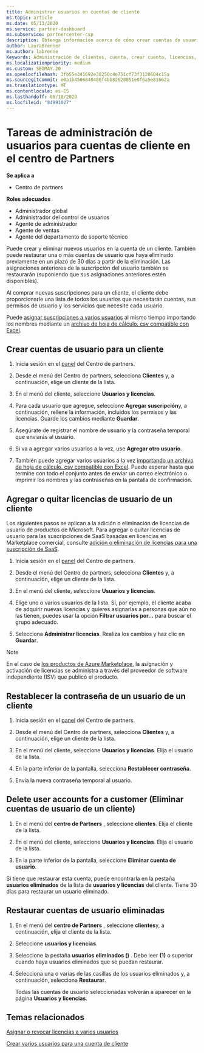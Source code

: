 ```yaml
---
title: Administrar usuarios en cuentas de cliente
ms.topic: article
ms.date: 05/13/2020
ms.service: partner-dashboard
ms.subservice: partnercenter-csp
description: Obtenga información acerca de cómo crear cuentas de usuario para un cliente, agregar o quitar licencias de usuario, restablecer contraseñas de usuario, eliminar cuentas de usuario o restaurarlas.
author: LauraBrenner
ms.author: labrenne
Keywords: Administración de clientes, cuenta, crear cuenta, licencias, asignar licencia, administración de usuarios, contraseña, restablecer contraseña, cambiar contraseña
ms.localizationpriority: medium
ms.custom: SEOMAY.20
ms.openlocfilehash: 3fb55e341692e38250c4e751cf73f3120604c15a
ms.sourcegitcommit: e0a1b4506840486f4bb82620051e0f6a5e81662a
ms.translationtype: MT
ms.contentlocale: es-ES
ms.lasthandoff: 06/18/2020
ms.locfileid: "84991027"
---
```

# <a name="user-management-tasks-for-customer-accounts-in-partner-center"></a>Tareas de administración de usuarios para cuentas de cliente en el centro de Partners

**Se aplica a**

- Centro de partners

**Roles adecuados**

- Administrador global
- Administrador del control de usuarios
- Agente de administrador
- Agente de ventas
- Agente del departamento de soporte técnico

Puede crear y eliminar nuevos usuarios en la cuenta de un cliente. También puede restaurar una o más cuentas de usuario que haya eliminado previamente en un plazo de 30 días a partir de la eliminación. Las asignaciones anteriores de la suscripción del usuario también se restaurarán (suponiendo que sus asignaciones anteriores estén disponibles).

Al comprar nuevas suscripciones para un cliente, el cliente debe proporcionarle una lista de todos los usuarios que necesitarán cuentas, sus permisos de usuario y los servicios que necesite cada usuario.  

Puede [asignar suscripciones a varios usuarios](bulk-license-provisioning-for-multiple-users.md) al mismo tiempo importando los nombres mediante un [archivo de hoja de cálculo. csv compatible con Excel](adding-multiple-users-to-a-customer-account.md).

<a href="" id="createuseraccounts"></a>

## <a name="create-user-accounts-for-a-customer"></a>Crear cuentas de usuario para un cliente

1. Inicia sesión en el [panel](https://partner.microsoft.com/dashboard) del Centro de partners.

2. Desde el menú del Centro de partners, selecciona **Clientes** y, a continuación, elige un cliente de la lista.

3. En el menú del cliente, seleccione **Usuarios y licencias**.

4. Para cada usuario que agregue, seleccione **Agregar suscripción**y, a continuación, rellene la información, incluidos los permisos y las licencias. Guarde los cambios mediante **Guardar**.

5. Asegúrate de registrar el nombre de usuario y la contraseña temporal que enviarás al usuario.

6. Si va a agregar varios usuarios a la vez, use **Agregar otro usuario**.

7. También puede agregar varios usuarios a la vez [importando un archivo de hoja de cálculo. csv compatible con Excel](adding-multiple-users-to-a-customer-account.md). Puede esperar hasta que termine con todo el conjunto antes de enviar un correo electrónico o imprimir los nombres y las contraseñas en la pantalla de confirmación.

<a href="" id="userlicensing"></a>

## <a name="add-or-remove-user-licenses-for-a-customer"></a>Agregar o quitar licencias de usuario de un cliente

Los siguientes pasos se aplican a la adición o eliminación de licencias de usuario de productos de Microsoft. Para agregar o quitar licencias de usuario para las suscripciones de SaaS basadas en licencias en Marketplace comercial, consulte [adición o eliminación de licencias para una suscripción de SaaS](csp-commercial-marketplace-manage.md#add-or-remove-licenses-for-a-saas-subscription).

1. Inicia sesión en el [panel](https://partner.microsoft.com/dashboard) del Centro de partners.

2. Desde el menú del Centro de partners, selecciona **Clientes** y, a continuación, elige un cliente de la lista.

3. En el menú del cliente, seleccione **Usuarios y licencias**.

4. Elige uno o varios usuarios de la lista. Si, por ejemplo, el cliente acaba de adquirir nuevas licencias y quieres asignarlas a personas que aún no las tienen, puedes usar la opción **Filtrar usuarios por...** para buscar el grupo adecuado.

5. Selecciona **Administrar licencias**. Realiza los cambios y haz clic en **Guardar**.

> [!NOTE]
> En el caso de [los productos de Azure Marketplace](csp-commercial-marketplace-manage.md#assign-licenses-and-activate-a-subscription-on-behalf-of-a-customer), la asignación y activación de licencias se administra a través del proveedor de software independiente (ISV) que publicó el producto.

<a href="" id="resetpassword"></a>

## <a name="reset-a-users-password-for-a-customer"></a>Restablecer la contraseña de un usuario de un cliente

1. Inicia sesión en el [panel](https://partner.microsoft.com/dashboard) del Centro de partners.

2. Desde el menú del Centro de partners, selecciona **Clientes** y, a continuación, elige un cliente de la lista.

3.  En el menú del cliente, seleccione **Usuarios y licencias**. Elija el usuario de la lista.

4.  En la parte inferior de la pantalla, selecciona **Restablecer contraseña**. 

5.  Envía la nueva contraseña temporal al usuario.

<a href="" id="deleteuseraccounts"></a>

## <a name="delete-user-accounts-for-a-customer"></a>Delete user accounts for a customer (Eliminar cuentas de usuario de un cliente)

1.  En el menú del **centro de Partners** , seleccione **clientes**. Elija el cliente de la lista.

2.  En el menú del cliente, seleccione **Usuarios y licencias**. Elija el usuario de la lista.

3.  En la parte inferior de la pantalla, seleccione **Eliminar cuenta de usuario**.

Si tiene que restaurar esta cuenta, puede encontrarla en la pestaña **usuarios eliminados** de la lista de **usuarios y licencias** del cliente. Tiene 30 días para restaurar un usuario eliminado.

<a href="" id="restoreuseraccounts"></a>

## <a name="restore-deleted-user-accounts"></a>Restaurar cuentas de usuario eliminadas

1.  En el menú del **centro de Partners** , seleccione **clientes**y, a continuación, elija el cliente de la lista.

2.  Seleccione **usuarios y licencias**.

3.  Seleccione la pestaña **usuarios eliminados ()** . Debe leer **(1)** o superior cuando haya usuarios eliminados que se puedan restaurar.

4.  Selecciona una o varias de las casillas de los usuarios eliminados y, a continuación, selecciona **Restaurar**.

    Todas las cuentas de usuario seleccionadas volverán a aparecer en la página **Usuarios y licencias**.

## <a name="related-topics"></a>Temas relacionados


[Asignar o revocar licencias a varios usuarios](bulk-license-provisioning-for-multiple-users.md)

[Crear varios usuarios para una cuenta de cliente](adding-multiple-users-to-a-customer-account.md)